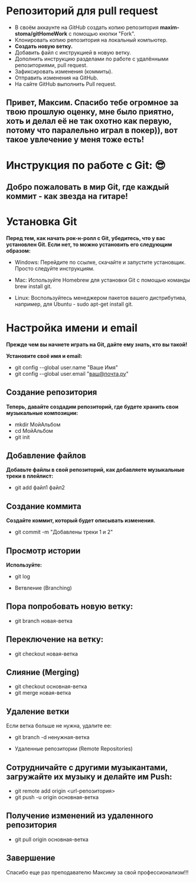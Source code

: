 # Репозиторий для pull request

* В своём аккаунте на *GitHub* создать копию репозитория **maxim-stoma/gitHomeWork** с помощью кнопки "Fork".
* Клонировать копию репозитория на локальный компьютер.
* **Создать новую ветку.**
* Добавить файл с инструкцией в новую ветку.
* Дополнить инструкцию разделами по работе с удалёнными репозиториями, pull request.
* Зафиксировать изменения (коммиты).
* Отправить изменения на GitHub.
* На сайте GitHub выполнить Pull request.


## Привет, Максим. Спасибо тебе огромное за твою прошлую оценку, мне было приятно, хоть и делал её не так охотно как первую, потому что паралельно играл в покер)), вот такое увлечение у меня тоже есть!

# Инструкция по работе с Git: 😎

## Добро пожаловать в мир Git, где каждый коммит - как звезда на гитаре!

# Установка Git

**Перед тем, как начать рок-н-ролл с Git, убедитесь, что у вас установлен Git. Если нет, то можно установить его следующим образом:**

* Windows: Перейдите по ссылке, скачайте и запустите установщик. Просто следуйте инструкциям.

* Mac: Используйте Homebrew для установки Git с помощью команды brew install git.

* Linux: Воспользуйтесь менеджером пакетов вашего дистрибутива, например, для Ubuntu - sudo apt-get install git.

# Настройка имени и email

**Прежде чем вы начнете играть на Git, дайте ему знать, кто вы такой!**

**Установите своё имя и email:**


* git config --global user.name "Ваше Имя"
* git config --global user.email "ваш@почта.ру"

## Создание репозитория

**Теперь, давайте создадим репозиторий, где будете хранить свои музыкальные композиции:**

* mkdir МойАльбом
* cd МойАльбом
* git init

## Добавление файлов

**Добавьте файлы в свой репозиторий, как добавляете музыкальные треки в плейлист:**

* git add файл1 файл2

## Создание коммита

**Создайте коммит, который будет описывать изменения.**

* git commit -m "Добавлены треки 1 и 2"

## Просмотр истории

**Используйте:**


* git log

* Ветвление (Branching)

## Пора попробовать новую ветку:


* git branch новая-ветка

## Переключение на ветку:


* git checkout новая-ветка

## Слияние (Merging)


* git checkout основная-ветка
* git merge новая-ветка

## Удаление ветки

Если ветка больше не нужна, удалите ее:

* git branch -d ненужная-ветка

* Удаленные репозитории (Remote Repositories)

## Сотрудничайте с другими музыкантами, загружайте их музыку и делайте им Push:

* git remote add origin <url-репозитория>
* git push -u origin основная-ветка

## Получение изменений из удаленного репозитория



* git pull origin основная-ветка

## Завершение

Спасибо еще раз преподавателю Максиму за свой профессионализм!!!